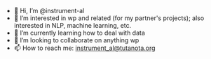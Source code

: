 - 👋 Hi, I’m @instrument-al
- 👀 I’m interested in wp and related (for my partner's projects); also interested in NLP, machine learning, etc.
- 🌱 I’m currently learning how to deal with data
- 💞️ I’m looking to collaborate on anything wp
- 📫 How to reach me: instrument_al@tutanota.org

<!---
instrument-al/instrument-al is a ✨ special ✨ repository because its `README.md` (this file) appears on your GitHub profile.
You can click the Preview link to take a look at your changes.
--->
